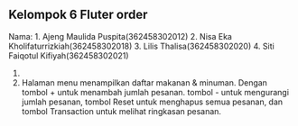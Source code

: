 ## Kelompok 6 Fluter order
Nama: 1. Ajeng Maulida Puspita(362458302012)
      2. Nisa Eka Kholifaturrizkiah(362458302018)
      3. Lilis Thalisa(362458302020)
      4. Siti Faiqotul Kifiyah(362458302021)

1. 
2. Halaman menu menampilkan daftar makanan & minuman.
   Dengan tombol + untuk menambah jumlah pesanan. tombol - untuk mengurangi jumlah pesanan, tombol Reset untuk menghapus semua pesanan, dan tombol Transaction untuk melihat ringkasan         pesanan.
   
